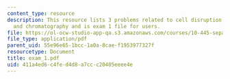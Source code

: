 ```yaml
---
content_type: resource
description: This resource lists 3 problems related to cell disruption, centrifugation
  and chromatography and is exam 1 file for users.
file: https://ol-ocw-studio-app-qa.s3.amazonaws.com/courses/10-445-separation-processes-for-biochemical-products-summer-2005/411a4ed6c4fed4d8a7ccc20405eeee4e_exam_1.pdf
file_type: application/pdf
parent_uid: 55e96e65-1bcc-1a0a-8cae-f1953977327f
resourcetype: Document
title: exam_1.pdf
uid: 411a4ed6-c4fe-d4d8-a7cc-c20405eeee4e
---
```

